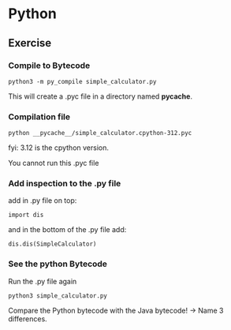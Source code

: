 # Python

## Exercise

### Compile to Bytecode

    python3 -m py_compile simple_calculator.py

This will create a .pyc file in a directory named __pycache__.

### Compilation file

    python __pycache__/simple_calculator.cpython-312.pyc

fyi: 3.12 is the cpython version.

You cannot run this .pyc file

### Add inspection to the .py file

add in .py file on top:

    import dis

and in the bottom of the .py file add:

    dis.dis(SimpleCalculator)


### See the python Bytecode
Run the .py file again

    python3 simple_calculator.py

Compare the Python bytecode with the Java bytecode!
-> Name 3 differences.

